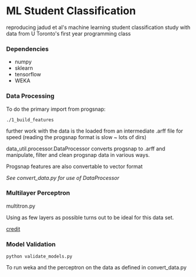 # ML Student Classification

reproducing jadud et al's machine learning student classification study with data from U Toronto's first year programming class

### Dependencies
* numpy
* sklearn
* tensorflow
* WEKA

### **Data Processing** 

To do the primary import from progsnap:  

	./1_build_features

further work with the data is the loaded from an intermediate .arff file for speed (reading the progsnap format is slow ~ lots of dirs)

data_util.processor.DataProcessor converts progsnap to .arff and manipulate, filter and clean progsnap data in various ways.

Progsnap features are also convertable to vector format

*See convert_data.py for use of DataProcessor* 

### Multilayer Perceptron

multitron.py

Using as few layers as possible turns out to be ideal for this data set.

[credit](https://github.com/aymericdamien/TensorFlow-Examples/blob/master/examples/3_NeuralNetworks/multilayer_perceptron.py)

### Model Validation

	python validate_models.py

To run weka and the perceptron on the data as defined in convert_data.py
